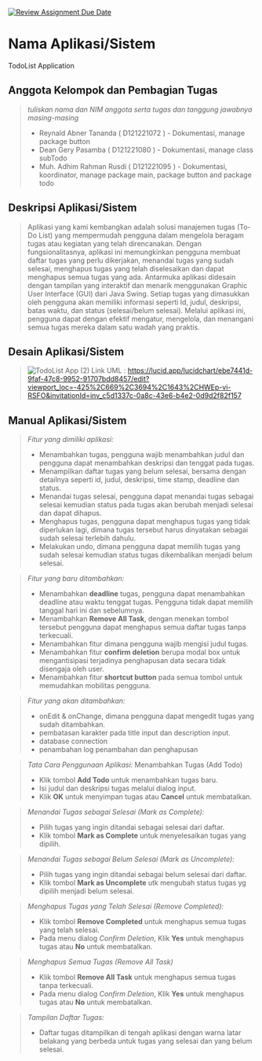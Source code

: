 [![Review Assignment Due Date](https://classroom.github.com/assets/deadline-readme-button-24ddc0f5d75046c5622901739e7c5dd533143b0c8e959d652212380cedb1ea36.svg)](https://classroom.github.com/a/btdal3PA)
# Nama Aplikasi/Sistem
TodoList Application

## Anggota Kelompok dan Pembagian Tugas
> *tuliskan nama dan NIM anggota serta tugas dan tanggung jawabnya masing-masing*
> - Reynald Abner Tananda   ( D121221072 ) - Dokumentasi, manage package button
> - Dean Gery Pasamba       ( D121221080 ) - Dokumentasi, manage class subTodo
> - Muh. Adhim Rahman Rusdi ( D121221095 ) - Dokumentasi, koordinator, manage package main, package button and package todo

## Deskripsi Aplikasi/Sistem
> Aplikasi yang kami kembangkan adalah solusi manajemen tugas (To-Do List) yang mempermudah pengguna dalam mengelola beragam tugas atau kegiatan yang telah direncanakan. Dengan fungsionalitasnya, aplikasi ini memungkinkan pengguna membuat daftar tugas yang perlu dikerjakan, menandai tugas yang sudah selesai, menghapus tugas yang telah diselesaikan dan dapat menghapus semua tugas yang ada. Antarmuka aplikasi didesain dengan tampilan yang interaktif dan menarik menggunakan Graphic User Interface (GUI) dari Java Swing. Setiap tugas yang dimasukkan oleh pengguna akan memiliki informasi seperti Id, judul, deskripsi, batas waktu, dan status (selesai/belum selesai). Melalui aplikasi ini, pengguna dapat dengan efektif mengatur, mengelola, dan menangani semua tugas mereka dalam satu wadah yang praktis.

## Desain Aplikasi/Sistem
> ![TodoList App (2)](https://github.com/Teknik-Informatika-Unhas/project-akhir-pbo-semoga-dapat-a/assets/96617194/2ba7c8c3-f762-4ea2-8fd0-19d71b7dd939)
> Link UML : https://lucid.app/lucidchart/ebe7441d-9faf-47c8-9952-91707bdd8457/edit?viewport_loc=-425%2C669%2C3694%2C1643%2CHWEp-vi-RSFO&invitationId=inv_c5d1337c-0a8c-43e6-b4e2-0d9d2f82f157

## Manual Aplikasi/Sistem
> *Fitur yang dimiliki aplikasi:*
> - Menambahkan tugas, pengguna wajib menambahkan judul dan pengguna dapat menambahkan deskripsi dan tenggat pada tugas.
> - Menampilkan daftar tugas yang belum selesai, bersama dengan detailnya seperti id, judul, deskripsi, time stamp, deadline dan status.
> - Menandai tugas selesai, pengguna dapat menandai tugas sebagai selesai kemudian status pada tugas akan berubah menjadi selesai dan dapat dihapus.
> - Menghapus tugas, pengguna dapat menghapus tugas yang tidak diperlukan lagi, dimana tugas tersebut harus dinyatakan sebagai sudah selesai terlebih dahulu.
> - Melakukan undo, dimana pengguna dapat memilih tugas yang sudah selesai kemudian status tugas dikembalikan menjadi belum selesai.

> *Fitur yang baru ditambahkan:*
> - Menambahkan **deadline** tugas, pengguna dapat menambahkan deadline atau waktu tenggat tugas. Pengguna tidak dapat memilih tanggal hari ini dan sebelumnya.
> - Menambahkan **Remove All Task**, dengan menekan tombol tersebut pengguna dapat menghapus semua daftar tugas tanpa terkecuali.
> - Menambahkan fitur dimana pengguna wajib mengisi judul tugas.
> - Menambahkan fitur **confirm deletion** berupa modal box untuk mengantisipasi terjadinya penghapusan data secara tidak disengaja oleh user.
> - Menambahkan fitur **shortcut button** pada semua tombol untuk memudahkan mobilitas pengguna.

> *Fitur yang akan ditambahkan:*
> - onEdit & onChange, dimana pengguna dapat mengedit tugas yang sudah ditambahkan.
> - pembatasan karakter pada title input dan description input.
> - database connection
> - penambahan log penambahan dan penghapusan

> *Tata Cara Penggunaan Aplikasi:*
> Menambahkan Tugas (Add Todo)
> - Klik tombol **Add Todo** untuk menambahkan tugas baru.
> - Isi judul dan deskripsi tugas melalui dialog input.
> - Klik **OK** untuk menyimpan tugas atau **Cancel** untuk membatalkan.

> *Menandai Tugas sebagai Selesai (Mark as Complete):*
> - Pilih tugas yang ingin ditandai sebagai selesai dari daftar.
> - Klik tombol **Mark as Complete** untuk menyelesaikan tugas yang dipilih.

> *Menandai Tugas sebagai Belum Selesai (Mark as Uncomplete):*
> - Pilih tugas yang ingin ditandai sebagai belum selesai dari daftar.
> - Klik tombol **Mark as Uncomplete** utk mengubah status tugas yg dipilih menjadi belum selesai.

> *Menghapus Tugas yang Telah Selesai (Remove Completed):*
> - Klik tombol **Remove Completed** untuk menghapus semua tugas yang telah selesai.
> - Pada menu dialog *Confirm Deletion*, Klik **Yes** untuk menghapus tugas atau **No** untuk membatalkan.

> *Menghapus Semua Tugas (Remove All Task)*
> - Klik tombol **Remove All Task** untuk menghapus semua tugas tanpa terkecuali.
> - Pada menu dialog *Confirm Deletion*, Klik **Yes** untuk menghapus tugas atau **No** untuk membatalkan.

> *Tampilan Daftar Tugas:*
> - Daftar tugas ditampilkan di tengah aplikasi dengan warna latar belakang yang berbeda untuk tugas yang selesai dan yang belum selesai.


